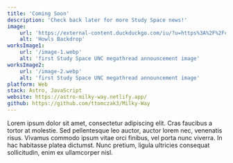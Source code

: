 ```yaml
---
title: 'Coming Soon'
description: 'Check back later for more Study Space news!'
image:
    url: 'https://external-content.duckduckgo.com/iu/?u=https%3A%2F%2Fcdn.mos.cms.futurecdn.net%2FsfwkJExvw3KUKTEiHUEaYW.jpg&f=1&nofb=1&ipt=c90c163047151ad12ce11c0944595708ef030a94132684d67a47fdb48ed8df58&ipo=images'
    alt: 'Howls Backdrop'
worksImage1:
    url: '/image-1.webp'
    alt: 'first Study Space UNC megathread announcement image'
worksImage2:
    url: '/image-2.webp'
    alt: 'first Study Space UNC megathread announcement image'
platform: Web
stack: Astro, JavaScript
website: https://astro-milky-way.netlify.app/
github: https://github.com/ttomczak3/Milky-Way
---
```


Lorem ipsum dolor sit amet, consectetur adipiscing elit. Cras faucibus a tortor at molestie. Sed pellentesque leo auctor, auctor lorem nec, venenatis risus. Vivamus commodo ipsum vitae orci finibus, vel porta nunc viverra. In hac habitasse platea dictumst. Nunc pretium, ligula ultricies consequat sollicitudin, enim ex ullamcorper nisl.
